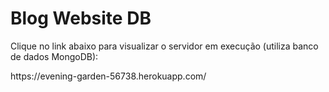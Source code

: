 # Blog Website DB

<p>Clique no link abaixo para visualizar o servidor em execução (utiliza banco de dados MongoDB):</p>
<p>https://evening-garden-56738.herokuapp.com/</p>
